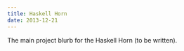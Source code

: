 ```yaml
---
title: Haskell Horn
date: 2013-12-21
---
```


The main project blurb for the Haskell Horn (to be written).
